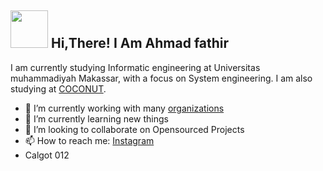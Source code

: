 <h2> <img src="[https://pin.it/4bPwyLA](https://github.com/AhmadFathir/AhmadFathir/blob/main/Ragna%20the%20Bloodedge%20(BlazBlue)%20GIF%20Animations%20(1).gif)" width="60" /> Hi,There! I Am Ahmad fathir </h2>

I am currently studying Informatic engineering at Universitas muhammadiyah Makassar, with a focus on System engineering. I am also studying at [COCONUT](https://Coconut.or.id).


- 🔭 I’m currently working with many [organizations](https://coconut.or.id/contact)
- 🌱 I’m currently learning new things
- 👯 I’m looking to collaborate on Opensourced Projects
- 📫 How to reach me: [Instagram](https://www.instagram.com/ahmadfathir19/)
-  Calgot 012
